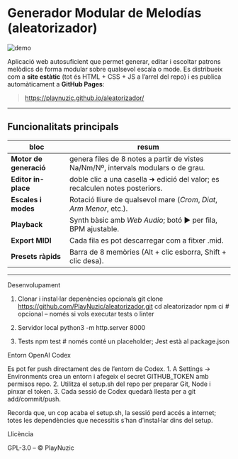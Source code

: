 # Generador Modular de Melodías (aleatorizador)

![demo](./images/screenshot.png) <!-- opcional, si vols afegir una captura -->

Aplicació web autosuficient que permet generar, editar i escoltar patrons
melòdics de forma modular sobre qualsevol escala o mode.
Es distribueix com a **site estàtic** (tot és HTML + CSS + JS a l’arrel del
repo) i es publica automàticament a **GitHub Pages**:

> https://playnuzic.github.io/aleatorizador/

---

## Funcionalitats principals

| bloc | resum |
| ---- | ----- |
| **Motor de generació** | genera files de 8 notes a partir de vistes Na/Nm/Nº, intervals modulars o de grau. |
| **Editor in-place** | doble clic a una casella ➜ edició del valor; es recalculen notes posteriors. |
| **Escales i modes** | Rotació lliure de qualsevol mare (*Crom*, *Diat*, *Arm Menor*, etc.). |
| **Playback** | Synth bàsic amb *Web Audio*; botó ▶ per fila, BPM ajustable. |
| **Export MIDI** | Cada fila es pot descarregar com a fitxer .mid. |
| **Presets ràpids** | Barra de 8 memòries (Alt + clic esborra, Shift + clic desa). |

---
Desenvolupament
1. Clonar i instal·lar depenències opcionals
git clone https://github.com/PlayNuzic/aleatorizador.git
cd aleatorizador
npm ci   # opcional – només si vols executar tests o linter

2. Servidor local
python3 -m http.server 8000

3. Tests
npm test          # només conté un placeholder; Jest està al package.json

Entorn OpenAI Codex

Es pot fer push directament des de l’entorn de Codex.
	1.	A Settings → Environments crea un entorn i afegeix el secret GITHUB_TOKEN
amb permisos repo.
	2.	Utilitza el setup.sh del repo per preparar Git, Node i pinxar el token.
	3.	Cada sessió de Codex quedarà llesta per a git add/commit/push.

Recorda que, un cop acaba el setup.sh, la sessió perd accés a internet;
totes les dependències que necessitis s’han d’instal·lar dins del setup.

Llicència

GPL-3.0 – © PlayNuzic

